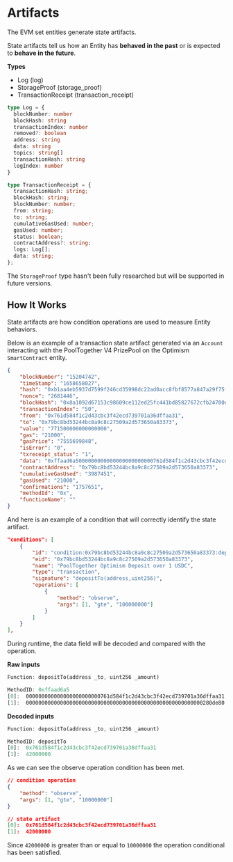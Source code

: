 # Artifacts

The EVM set entities generate state artifacts.

State artifacts tell us how an Entity has **behaved in the past** or is expected to **behave in the future**.

**Types**
- Log (log)
- StorageProof (storage_proof)
- TransactionReceipt (transaction_receipt)

```ts
type Log = {
  blockNumber: number
  blockHash: string
  transactionIndex: number
  removed?: boolean
  address: string
  data: string
  topics: string[]
  transactionHash: string
  logIndex: number
}

type TransactionReceipt = {
  transactionHash: string;
  blockHash: string;
  blockNumber: number;
  from: string;
  to: string;
  cumulativeGasUsed: number;
  gasUsed: number;
  status: boolean;
  contractAddress?: string;
  logs: Log[];
  data: string;
};
```

The `StorageProof` type hasn't been fully researched but will be supported in future versions.

## How It Works

State artifacts are how condition operations are used to measure Entity behaviors.

Below is an example of a transaction state artifact generated via an `Account` interacting with the PoolTogether V4 PrizePool on the Optimism `SmartContract` entity.

```json
{
    "blockNumber": "15204742",
    "timeStamp": "1658658027",
    "hash": "0xb1aa4eb5937d7599f246cd35998dc22ad0acc8fbf8577a847a29f75f269ac891",
    "nonce": "2681446",
    "blockHash": "0x8a1092d67153c98609ce112ed25fc441bd85827672cfb24700e7362a54ecd2d2",
    "transactionIndex": "50",
    "from": "0x761d584f1c2d43cbc3f42ecd739701a36dffaa31",
    "to": "0x79bc8bd53244bc8a9c8c27509a2d573650a83373",
    "value": "771500000000000000",
    "gas": "21000",
    "gasPrice": "7555699848",
    "isError": "0",
    "txreceipt_status": "1",
    "data": "0xffaad6a5000000000000000000000000761d584f1c2d43cbc3f42ecd739701a36dffaa31000000000000000000000000000000000000000000000000000000000280de80",
    "contractAddress": "0x79bc8bd53244bc8a9c8c27509a2d573650a83373",
    "cumulativeGasUsed": "3987451",
    "gasUsed": "21000",
    "confirmations": "1757651",
    "methodId": "0x",
    "functionName": ""
}
```

And here is an example of a condition that will correctly identify the state artifact.

```json
"conditions": [
    {
        "id": "condition:0x79bc8bd53244bc8a9c8c27509a2d573650a83373:depositTo:gte:100000000",
        "eid": "0x79bc8bd53244bc8a9c8c27509a2d573650a83373",
        "name": "PoolTogether Optimism Deposit over 1 USDC",
        "type": "transaction",
        "signature": "depositTo(address,uint256)",
        "operations": [
            {
                "method": "observe",
                "args": [1, "gte", "100000000"]
            }
        ]
    }
],
```

During runtime, the data field will be decoded and compared with the operation.

**Raw inputs**
```rust
Function: depositTo(address _to, uint256 _amount)

MethodID: 0xffaad6a5
[0]:  000000000000000000000000761d584f1c2d43cbc3f42ecd739701a36dffaa31
[1]:  000000000000000000000000000000000000000000000000000000000280de80
```

**Decoded inputs**
```rust
Function: depositTo(address _to, uint256 _amount)

MethodID: depositTo
[0]:  0x761d584f1c2d43cbc3f42ecd739701a36dffaa31
[1]:  42000000
```

As we can see the observe operation condition has been met.

```json
// condition operation
{
    "method": "observe",
    "args": [1, "gte", "10000000"]
}

// state artifact
[0]:  0x761d584f1c2d43cbc3f42ecd739701a36dffaa31
[1]:  42000000
```

Since `42000000` is greater than or equal to `10000000` the operation conditional has been satisfied.